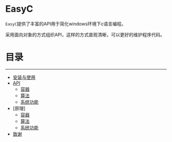 # EasyC
`EasyC`提供了丰富的API用于简化windows环境下c语言编程。

采用面向对象的方式组织API，这样的方式直观清晰，可以更好的维护程序代码。

# 目录
-----------------

- [安装与使用]()
- [API]()
	- [容器]()
	- [算法]()
	- [系统功能]()
- [原理]
	- [容器]()
	- [算法]()
	- [系统功能]()
- [致谢]()
